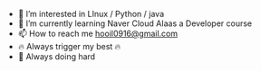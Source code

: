 - 👀 I’m interested in LInux / Python / java
- 🌱 I’m currently learning Naver Cloud AIaas a Developer course
- 📫 How to reach me hooil0916@gmail.com
- 🔥 Always trigger my best 🔥
- 👏 Always doing hard

<!---
werybalert/werybalert is a ✨ special ✨ repository because its `README.md` (this file) appears on your GitHub profile.
You can click the Preview link to take a look at your changes.
--->
